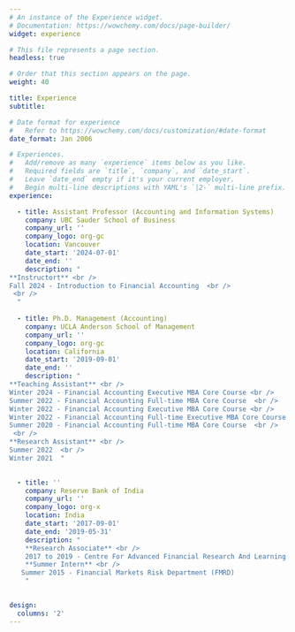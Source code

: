 ```yaml
---
# An instance of the Experience widget.
# Documentation: https://wowchemy.com/docs/page-builder/
widget: experience

# This file represents a page section.
headless: true

# Order that this section appears on the page.
weight: 40

title: Experience
subtitle:

# Date format for experience
#   Refer to https://wowchemy.com/docs/customization/#date-format
date_format: Jan 2006

# Experiences.
#   Add/remove as many `experience` items below as you like.
#   Required fields are `title`, `company`, and `date_start`.
#   Leave `date_end` empty if it's your current employer.
#   Begin multi-line descriptions with YAML's `|2-` multi-line prefix.
experience:

  - title: Assistant Professor (Accounting and Information Systems)
    company: UBC Sauder School of Business
    company_url: ''
    company_logo: org-gc
    location: Vancouver
    date_start: '2024-07-01'
    date_end: ''
    description: " 
**Instructort** <br />
Fall 2024 - Introduction to Financial Accounting  <br />
 <br />
  "
    
  - title: Ph.D. Management (Accounting)
    company: UCLA Anderson School of Management
    company_url: ''
    company_logo: org-gc
    location: California
    date_start: '2019-09-01'
    date_end: ''
    description: " 
**Teaching Assistant** <br />
Winter 2024 - Financial Accounting Executive MBA Core Course <br />
Summer 2022 - Financial Accounting Full-time MBA Core Course  <br />
Winter 2022 - Financial Accounting Executive MBA Core Course <br />
Winter 2022 - Financial Accounting Full-time Executive MBA Core Course <br />
Summer 2020 - Financial Accounting Full-time MBA Core Course  <br />
 <br />
**Research Assistant** <br />
Summer 2022  <br />
Winter 2021  "
    

  - title: ''
    company: Reserve Bank of India 
    company_url: ''
    company_logo: org-x
    location: India
    date_start: '2017-09-01'
    date_end: '2019-05-31'
    description: "
    **Research Associate** <br />
    2017 to 2019 - Centre For Advanced Financial Research And Learning (CAFRAL)   <br />
    **Summer Intern** <br />
   Summer 2015 - Financial Markets Risk Department (FMRD)
    "
   

design:
  columns: '2'
---
```

